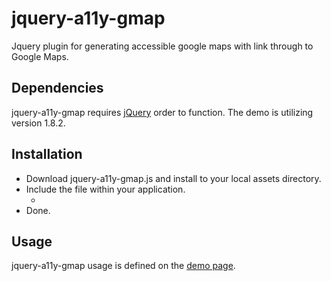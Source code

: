 jquery-a11y-gmap
================

Jquery plugin for generating accessible google maps with link through to Google Maps.

Dependencies
------------

jquery-a11y-gmap requires [jQuery](http://jquery.com/) order to function.  The demo is utilizing version 1.8.2. 

Installation
------------

- Download jquery-a11y-gmap.js and install to your local assets directory.
- Include the file within your application.
  - <script src="js/jquery-a11y-gmap.js"></script>
- Done.

Usage
-----

jquery-a11y-gmap usage is defined on the [demo page](http://haywirelabs.com/devbox/jquery-a11y-gmap/).
